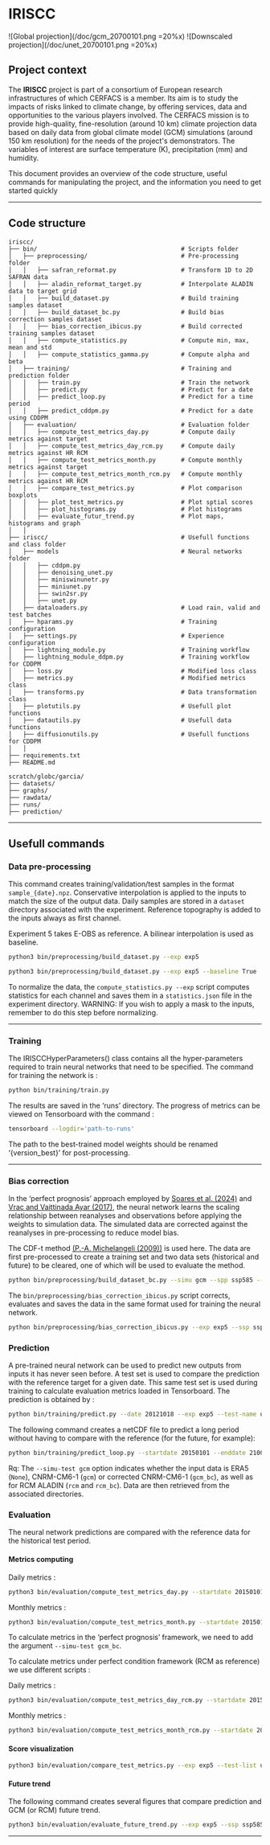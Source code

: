 # IRISCC

![Global projection](/doc/gcm_20700101.png =20%x)  ![Downscaled projection](/doc/unet_20700101.png =20%x)


## Project context

The **IRISCC** project is part of a consortium of European research infrastructures of which CERFACS is a member. Its aim is to study the impacts of risks linked to climate change, by offering services, data and opportunities to the various players involved. The CERFACS mission is to provide high-quality, fine-resolution (around 10 km) climate projection data based on daily data from global climate model (GCM) simulations (around 150 km resolution) for the needs of the project's demonstrators. The variables of interest are surface temperature (K), precipitation (mm) and humidity.

This document provides an overview of the code structure, useful commands for manipulating the project, and the information you need to get started quickly

---

## Code structure

```
iriscc/
├── bin/                                        # Scripts folder
│   ├── preprocessing/                          # Pre-processing folder
│   │   ├── safran_reformat.py                  # Transform 1D to 2D SAFRAN data 
│   │   ├── aladin_reformat_target.py           # Interpolate ALADIN data to target grid 
│   │   ├── build_dataset.py                    # Build training samples dataset
│   │   ├── build_dataset_bc.py                 # Build bias correction samples dataset
│   │   ├── bias_correction_ibicus.py           # Build corrected training samples dataset
│   │   ├── compute_statistics.py               # Compute min, max, mean and std
│   │   ├── compute_statistics_gamma.py         # Compute alpha and beta
│   ├── training/                               # Training and prediction folder
│   │   ├── train.py                            # Train the network
│   │   ├── predict.py                          # Predict for a date
│   │   ├── predict_loop.py                     # Predict for a time period
│   │   ├── predict_cddpm.py                    # Predict for a date using CDDPM
│   ├── evaluation/                             # Evaluation folder
│   │   ├── compute_test_metrics_day.py         # Compute daily metrics against target
│   │   ├── compute_test_metrics_day_rcm.py     # Compute daily metrics against HR RCM
│   │   ├── compute_test_metrics_month.py       # Compute monthly metrics against target
│   │   ├── compute_test_metrics_month_rcm.py   # Compute monthly metrics against HR RCM
│   │   ├── compare_test_metrics.py             # Plot comparison boxplots
│   │   ├── plot_test_metrics.py                # Plot sptial scores
│   │   ├── plot_histograms.py                  # Plot histograms
│   │   ├── evaluate_futur_trend.py             # Plot maps, histograms and graph 
│   │
├── iriscc/                                     # Usefull functions and class folder
│   ├── models                                  # Neural networks folder
│   │   ├── cddpm.py 
│   │   ├── denoising_unet.py
│   │   ├── miniswinunetr.py
│   │   ├── miniunet.py 
│   │   ├── swin2sr.py
│   │   ├── unet.py
│   ├── dataloaders.py                          # Load rain, valid and test batches
│   ├── hparams.py                              # Training configuration
│   ├── settings.py                             # Experience configuration
│   ├── lightning_module.py                     # Training workflow
│   ├── lightning_module_ddpm.py                # Training workflow for CDDPM
│   ├── loss.py                                 # Modified loss class
│   ├── metrics.py                              # Modified metrics class
│   ├── transforms.py                           # Data transformation class
│   ├── plotutils.py                            # Usefull plot functions
│   ├── datautils.py                            # Usefull data functions
│   ├── diffusionutils.py                       # Usefull functions for CDDPM
│   │
├── requirements.txt 
├── README.md 

scratch/globc/garcia/
├── datasets/             
├── graphs/              
├── rawdata/             
├── runs/               
├── prediction/          

```

---

## Usefull commands

### Data pre-processing

This command creates training/validation/test samples in the format `sample_{date}.npz`. Conservative interpolation is applied to the inputs to match the size of the output data. Daily samples are stored in a `dataset` directory associated with the experiment. Reference topography is added to the inputs always as first channel.

Experiment 5 takes E-OBS as reference. A bilinear interpolation is used as baseline.

```bash
python3 bin/preprocessing/build_dataset.py --exp exp5
```
```bash
python3 bin/preprocessing/build_dataset.py --exp exp5 --baseline True
```

To normalize the data, the `compute_statistics.py --exp` script computes statistics for each channel and saves them in a `statistics.json` file in the experiment directory. 
WARNING: If you wish to apply a mask to the inputs, remember to do this step before normalizing.

---

### Training

The IRISCCHyperParameters() class contains all the hyper-parameters required to train neural networks that need to be specified. The command for training the network is :

```bash
python bin/training/train.py
```
The results are saved in the ‘runs’ directory. The progress of metrics can be viewed on Tensorboard with the command :
```bash
tensorboard --logdir='path-to-runs'
```
The path to the best-trained model weights should be renamed ‘{version_best}’ for post-processing.

---
### Bias correction
In the ‘perfect prognosis’ approach employed by [Soares et al. (2024)](https://gmd.copernicus.org/articles/17/229/2024/) and [Vrac and Vaittinada Ayar (2017)](https://journals.ametsoc.org/view/journals/apme/56/1/jamc-d-16-0079.1.xml), the neural network learns the scaling relationship between reanalyses and observations before applying the weights to simulation data. The simulated data are corrected against the reanalyses in pre-processing to reduce model bias.

The CDF-t method [(P.-A. Michelangeli (2009))](https://agupubs.onlinelibrary.wiley.com/doi/full/10.1029/2009GL038401) is used here. The data are first pre-processed to create a training set and two data sets (historical and future) to be cleared, one of which will be used to evaluate the method.
```bash
python bin/preprocessing/build_dataset_bc.py --simu gcm --spp ssp585 --var tas
```
The `bin/preprocessing/bias_correction_ibicus.py` script corrects, evaluates and saves the data in the same format used for training the neural network.

```bash
python bin/preprocessing/bias_correction_ibicus.py --exp exp5 --ssp ssp585 --simu gcm --var tas
```


### Prediction
A pre-trained neural network can be used to predict new outputs from inputs it has never seen before. 
A test set is used to compare the prediction with the reference target for a given date. This same test set is used during training to calculate evaluation metrics loaded in Tensorboard. The prediction is obtained by :

```bash
python bin/training/predict.py --date 20121018 --exp exp5 --test-name unet_all --simu-test gcm_bc
```
The following command creates a netCDF file to predict a long period without having to compare with the reference (for the future, for example): 
```bash
python bin/training/predict_loop.py --startdate 20150101 --enddate 21001231 --exp exp5 --test-name unet_all --simu-test gcm_bc
```

Rq: The `--simu-test gcm` option indicates whether the input data is ERA5 (`None`), CNRM-CM6-1 (`gcm`) or corrected CNRM-CM6-1 (`gcm_bc`), as well as for RCM ALADIN (`rcm` and `rcm_bc`). Data are then retrieved from the associated directories.

### Evaluation

The neural network predictions are compared with the reference data for the historical test period.

#### Metrics computing
Daily metrics : 
```bash
python3 bin/evaluation/compute_test_metrics_day.py --startdate 20150101 --enddate 21001231 --exp exp5 --test-name unet
```
Monthly metrics :
```bash
python3 bin/evaluation/compute_test_metrics_month.py --startdate 20150101 --enddate 21001231 --exp exp5 --test-name unet 
```
To calculate metrics in the ‘perfect prognosis’ framework, we need to add the argument `--simu-test gcm_bc`.

To calculate metrics under perfect condition framework (RCM as reference) we use different scripts :

Daily metrics : 
```bash
python3 bin/evaluation/compute_test_metrics_day_rcm.py --startdate 20150101 --enddate 21001231 --exp exp5 --test-name unet
```
Monthly metrics :
```bash
python3 bin/evaluation/compute_test_metrics_month_rcm.py --startdate 20150101 --enddate 21001231 --exp exp5 --test-name unet 
```

#### Score visualization
```bash
python3 bin/evaluation/compare_test_metrics.py --exp exp5 --test-list unet_gcm,unet_gcm_bc --scale monthly --pp pp --simu gcm
```

#### Future trend
The following command creates several figures that compare prediction and GCM (or RCM) future trend.
```bash
python3 bin/evaluation/evaluate_future_trend.py --exp exp5 --ssp ssp585 --simu gcm
```

---